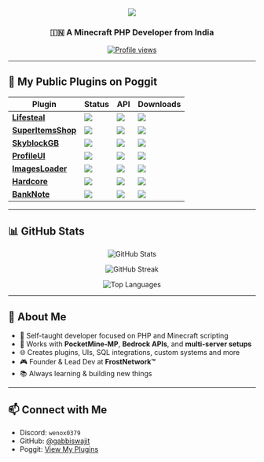 ## <p align="center"> <a href="https://github.com/DenverCoder1/readme-typing-svg"><img src="https://readme-typing-svg.herokuapp.com?font=Fira+Code&duration=3000&pause=1000&color=F70000&center=true&vCenter=true&width=435&lines=Hey+There!+Biswajit+Here+👋;Self-Taught+PHP+Developer+👨‍💻;Minecraft+Server+Dev+🧠;FrostNetwork+Owner+🌨️"></a> </p>

<h3 align="center">🇮🇳 A Minecraft PHP Developer from India</h3>

<p align="center">
  <a href="https://github.com/gabbiswajit"><img src="https://komarev.com/ghpvc/?username=gabbiswajit&label=Profile%20Views&color=brightgreen&style=flat" alt="Profile views"></a>
</p>

---

## 🔧 My Public Plugins on Poggit

| **Plugin** | **Status** | **API** | **Downloads** |
|-----------|------------|---------|----------------|
| [**Lifesteal**](https://poggit.pmmp.io/p/Lifesteal) | ![](https://poggit.pmmp.io/shield.state/Lifesteal) | ![](https://poggit.pmmp.io/shield.api/Lifesteal) | ![](https://poggit.pmmp.io/shield.dl.total/Lifesteal) |
| [**SuperItemsShop**](https://poggit.pmmp.io/p/SuperItemsShop) | ![](https://poggit.pmmp.io/shield.state/SuperItemsShop) | ![](https://poggit.pmmp.io/shield.api/SuperItemsShop) | ![](https://poggit.pmmp.io/shield.dl.total/SuperItemsShop) |
| [**SkyblockGB**](https://poggit.pmmp.io/p/SkyblockGB) | ![](https://poggit.pmmp.io/shield.state/SkyblockGB) | ![](https://poggit.pmmp.io/shield.api/SkyblockGB) | ![](https://poggit.pmmp.io/shield.dl.total/SkyblockGB) |
| [**ProfileUI**](https://poggit.pmmp.io/p/Profile-Ui) | ![](https://poggit.pmmp.io/shield.state/Profile-Ui) | ![](https://poggit.pmmp.io/shield.api/Profile-Ui) | ![](https://poggit.pmmp.io/shield.dl.total/Profile-Ui) |
| [**ImagesLoader**](https://poggit.pmmp.io/p/ImagesLoader) | ![](https://poggit.pmmp.io/shield.state/ImagesLoader) | ![](https://poggit.pmmp.io/shield.api/ImagesLoader) | ![](https://poggit.pmmp.io/shield.dl.total/ImagesLoader) |
| [**Hardcore**](https://poggit.pmmp.io/p/Hardcore) | ![](https://poggit.pmmp.io/shield.state/Hardcore) | ![](https://poggit.pmmp.io/shield.api/Hardcore) | ![](https://poggit.pmmp.io/shield.dl.total/Hardcore) |
| [**BankNote**](https://poggit.pmmp.io/p/BankNote) | ![](https://poggit.pmmp.io/shield.state/BankNote) | ![](https://poggit.pmmp.io/shield.api/BankNote) | ![](https://poggit.pmmp.io/shield.dl.total/BankNote) |

---

## 📊 GitHub Stats

<p align="center">
  <img src="https://github-readme-stats.vercel.app/api?username=gabbiswajit&show_icons=true&theme=radical&hide=prs&count_private=true" alt="GitHub Stats" />
</p>

<p align="center">
  <img src="https://github-readme-streak-stats.herokuapp.com/?user=gabbiswajit&theme=radical&hide_border=false" alt="GitHub Streak" />
</p>

<p align="center">
  <img src="https://github-readme-stats.vercel.app/api/top-langs/?username=gabbiswajit&layout=compact&theme=radical&langs_count=10" alt="Top Languages" />
</p>

---

## 🚀 About Me

- 🧠 Self-taught developer focused on PHP and Minecraft scripting
- 🧩 Works with **PocketMine-MP**, **Bedrock APIs**, and **multi-server setups**
- 🌐 Creates plugins, UIs, SQL integrations, custom systems and more
- 🎮 Founder & Lead Dev at **FrostNetwork™️**
- 📚 Always learning & building new things

---

## 📫 Connect with Me

- Discord: `wenox0379`
- GitHub: [@gabbiswajit](https://github.com/gabbiswajit)
- Poggit: [View My Plugins](https://poggit.pmmp.io/user/gabbiswajit)
